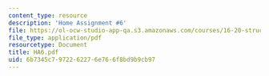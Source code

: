 ```yaml
---
content_type: resource
description: 'Home Assignment #6'
file: https://ol-ocw-studio-app-qa.s3.amazonaws.com/courses/16-20-structural-mechanics-fall-2002/6b7345c7972262276e766f8bd9b9cb97_HA6.pdf
file_type: application/pdf
resourcetype: Document
title: HA6.pdf
uid: 6b7345c7-9722-6227-6e76-6f8bd9b9cb97
---
```

